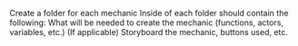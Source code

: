 Create a folder for each mechanic 
Inside of each folder should contain the following:
What will be needed to create the mechanic (functions, actors, variables, etc.)
(If applicable) Storyboard the mechanic, buttons used, etc.